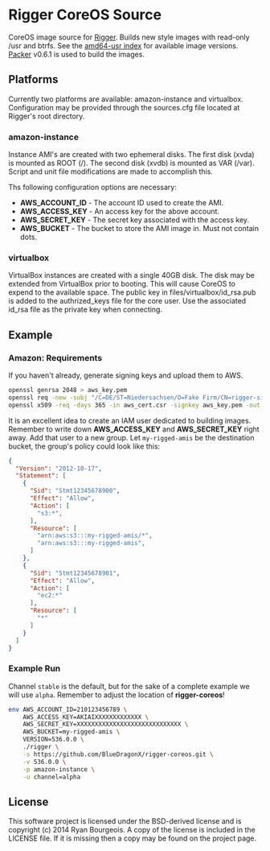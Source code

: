Rigger CoreOS Source
====================
CoreOS image source for [Rigger][rigger]. Builds new style images with
read-only /usr and btrfs. See the [amd64-usr index][coreos-images] for
available image versions. [Packer][packer] v0.6.1 is used to build the images.

Platforms
---------
Currently two platforms are available: amazon-instance and virtualbox.
Configuration may be provided through the sources.cfg file located at Rigger's
root directory.

### amazon-instance
Instance AMI's are created with two ephemeral disks. The first disk (xvda) is
mounted as ROOT (/). The second disk (xvdb) is mounted as VAR (/var). Script
and unit file modifications are made to accomplish this.

Ths following configuration options are necessary:
- __AWS_ACCOUNT_ID__ - The account ID used to create the AMI.
- __AWS_ACCESS_KEY__ - An access key for the above account.
- __AWS_SECRET_KEY__ - The secret key associated with the access key.
- __AWS_BUCKET__ - The bucket to store the AMI image in. Must not contain dots.

### virtualbox
VirtualBox instances are created with a single 40GB disk. The disk may be
extended from VirtualBox prior to booting. This will cause CoreOS to expend to
the available space. The public key in files/virtualbox/id_rsa.pub is added to
the authrized_keys file for the core user. Use the associated id_rsa file as
the private key when connecting.

Example
-------

### Amazon: Requirements

If you haven't already, generate signing keys and upload them to AWS.

```bash
openssl genrsa 2048 > aws_key.pem
openssl req -new -subj "/C=DE/ST=Niedersachsen/O=Fake Firm/CN=rigger-signing-keys" -key aws_key.pem -out aws_cert.csr
openssl x509 -req -days 365 -in aws_cert.csr -signkey aws_key.pem -out aws_cert.pem
```

It is an excellent idea to create an IAM user dedicated to building images.
Remember to write down **AWS_ACCESS_KEY** and **AWS_SECRET_KEY** right away.
Add that user to a new group.
Let ```my-rigged-amis``` be the destination bucket, the group's policy could look like this:

```json
{
  "Version": "2012-10-17",
  "Statement": [
    {
      "Sid": "Stmt12345678900",
      "Effect": "Allow",
      "Action": [
        "s3:*",
      ],
      "Resource": [
        "arn:aws:s3:::my-rigged-amis/*",
        "arn:aws:s3:::my-rigged-amis",
      ]
    },
    {
      "Sid": "Stmt12345678901",
      "Effect": "Allow",
      "Action": [
        "ec2:*"
      ],
      "Resource": [
        "*"
      ]
    }
  ]
}
```

### Example Run

Channel ```stable``` is the default, but for the sake of a complete example we will use ```alpha```.
Remember to adjust the location of **rigger-coreos**!

```bash
env AWS_ACCOUNT_ID=210123456789 \
    AWS_ACCESS_KEY=AKIAIXXXXXXXXXXXXX \
    AWS_SECRET_KEY=XXXXXXXXXXXXXXXXXXXXXXXXXXXXX \
    AWS_BUCKET=my-rigged-amis \
    VERSION=536.0.0 \
    ./rigger \
    -s https://github.com/BlueDragonX/rigger-coreos.git \
    -v 536.0.0 \
    -p amazon-instance \
    -u channel=alpha
```

License
-------
This software project is licensed under the BSD-derived license and is
copyright (c) 2014 Ryan Bourgeois. A copy of the license is included in the
LICENSE file. If it is missing then a copy may be found on the project page.

[rigger]: https://github.com/BlueDragonX/rigger "Rigger"
[packer]: http://packer.io "Packer"
[coreos-images]: http://beta.release.core-os.net/amd64-usr "CoreOS Images"
